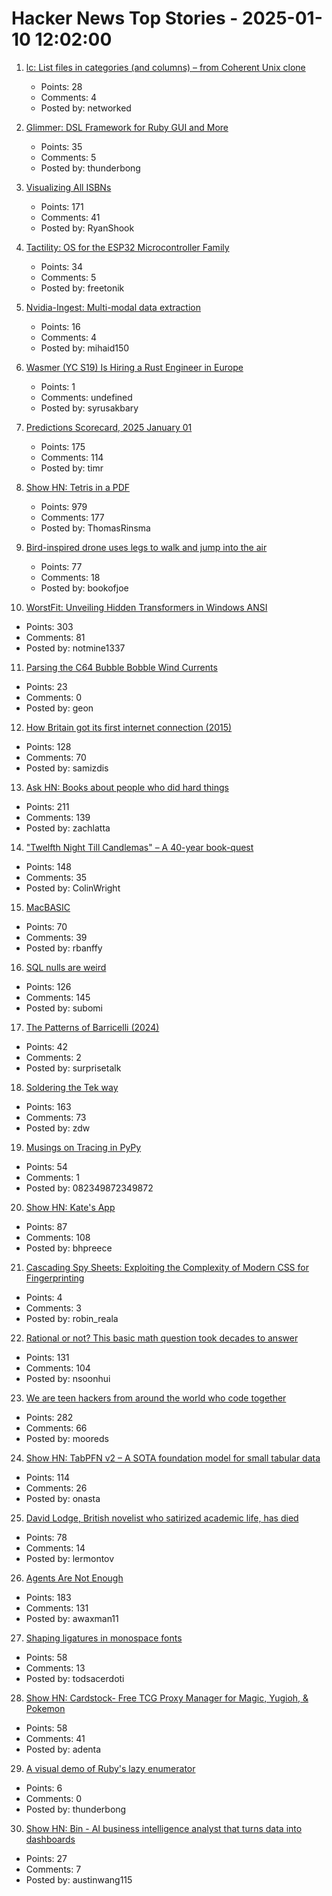 # Hacker News Top Stories - 2025-01-10 12:02:00

1. [lc: List files in categories (and columns) – from Coherent Unix clone](https://github.com/gdm85/lc)
   - Points: 28
   - Comments: 4
   - Posted by: networked

2. [Glimmer: DSL Framework for Ruby GUI and More](https://github.com/AndyObtiva/glimmer)
   - Points: 35
   - Comments: 5
   - Posted by: thunderbong

3. [Visualizing All ISBNs](https://annas-archive.org/blog/all-isbns.html)
   - Points: 171
   - Comments: 41
   - Posted by: RyanShook

4. [Tactility: OS for the ESP32 Microcontroller Family](https://tactility.one/#/)
   - Points: 34
   - Comments: 5
   - Posted by: freetonik

5. [Nvidia-Ingest: Multi-modal data extraction](https://github.com/NVIDIA/nv-ingest)
   - Points: 16
   - Comments: 4
   - Posted by: mihaid150

6. [Wasmer (YC S19) Is Hiring a Rust Engineer in Europe](https://www.workatastartup.com/jobs/41643)
   - Points: 1
   - Comments: undefined
   - Posted by: syrusakbary

7. [Predictions Scorecard, 2025 January 01](https://rodneybrooks.com/predictions-scorecard-2025-january-01/)
   - Points: 175
   - Comments: 114
   - Posted by: timr

8. [Show HN: Tetris in a PDF](https://th0mas.nl/downloads/pdftris.pdf)
   - Points: 979
   - Comments: 177
   - Posted by: ThomasRinsma

9. [Bird-inspired drone uses legs to walk and jump into the air](https://spectrum.ieee.org/bird-drone)
   - Points: 77
   - Comments: 18
   - Posted by: bookofjoe

10. [WorstFit: Unveiling Hidden Transformers in Windows ANSI](https://blog.orange.tw/posts/2025-01-worstfit-unveiling-hidden-transformers-in-windows-ansi/)
   - Points: 303
   - Comments: 81
   - Posted by: notmine1337

11. [Parsing the C64 Bubble Bobble Wind Currents](http://geon.github.io/programming/2025/01/05/bubble-bobble-c64-wind)
   - Points: 23
   - Comments: 0
   - Posted by: geon

12. [How Britain got its first internet connection (2015)](https://theconversation.com/how-britain-got-its-first-internet-connection-by-the-late-pioneer-who-created-the-first-password-on-the-internet-45404)
   - Points: 128
   - Comments: 70
   - Posted by: samizdis

13. [Ask HN: Books about people who did hard things](undefined)
   - Points: 211
   - Comments: 139
   - Posted by: zachlatta

14. ["Twelfth Night Till Candlemas" – A 40-year book-quest](https://davidallengreen.com/2024/12/twelfth-night-till-candlemas-the-story-of-a-forty-year-book-quest-and-of-its-remarkable-ending/)
   - Points: 148
   - Comments: 35
   - Posted by: ColinWright

15. [MacBASIC](https://apple.fandom.com/wiki/MacBASIC)
   - Points: 70
   - Comments: 39
   - Posted by: rbanffy

16. [SQL nulls are weird](https://jirevwe.github.io/sql-nulls-are-weird.html)
   - Points: 126
   - Comments: 145
   - Posted by: subomi

17. [The Patterns of Barricelli (2024)](https://akkartik.name/post/2024-08-30-devlog)
   - Points: 42
   - Comments: 2
   - Posted by: surprisetalk

18. [Soldering the Tek way](https://hackaday.com/2025/01/09/retrotechtacular-soldering-the-tek-way/)
   - Points: 163
   - Comments: 73
   - Posted by: zdw

19. [Musings on Tracing in PyPy](https://pypy.org/posts/2025/01/musings-tracing.html)
   - Points: 54
   - Comments: 1
   - Posted by: 082349872349872

20. [Show HN: Kate's App](https://katesapp.org/hn)
   - Points: 87
   - Comments: 108
   - Posted by: bhpreece

21. [Cascading Spy Sheets: Exploiting the Complexity of Modern CSS for Fingerprinting](https://cispa.de/en/research/publications/84162-cascading-spy-sheets-exploiting-the-complexity-of-modern-css-for-email-and-browser-fingerprinting)
   - Points: 4
   - Comments: 3
   - Posted by: robin_reala

22. [Rational or not? This basic math question took decades to answer](https://www.quantamagazine.org/rational-or-not-this-basic-math-question-took-decades-to-answer-20250108/)
   - Points: 131
   - Comments: 104
   - Posted by: nsoonhui

23. [We are teen hackers from around the world who code together](https://hackclub.com/)
   - Points: 282
   - Comments: 66
   - Posted by: mooreds

24. [Show HN: TabPFN v2 – A SOTA foundation model for small tabular data](https://www.nature.com/articles/s41586-024-08328-6/link)
   - Points: 114
   - Comments: 26
   - Posted by: onasta

25. [David Lodge, British novelist who satirized academic life, has died](https://www.nytimes.com/2025/01/03/books/david-lodge-dead.html)
   - Points: 78
   - Comments: 14
   - Posted by: lermontov

26. [Agents Are Not Enough](https://www.arxiv.org/abs/2412.16241)
   - Points: 183
   - Comments: 131
   - Posted by: awaxman11

27. [Shaping ligatures in monospace fonts](https://joshleeb.com/posts/monospace-ligatures.html)
   - Points: 58
   - Comments: 13
   - Posted by: todsacerdoti

28. [Show HN: Cardstock- Free TCG Proxy Manager for Magic, Yugioh, & Pokemon](https://cardstock.denta.co)
   - Points: 58
   - Comments: 41
   - Posted by: adenta

29. [A visual demo of Ruby's lazy enumerator](https://joyofrails.com/articles/simple-trick-to-understand-ruby-lazy-enumerator)
   - Points: 6
   - Comments: 0
   - Posted by: thunderbong

30. [Show HN: Bin - AI business intelligence analyst that turns data into dashboards](https://bi.new)
   - Points: 27
   - Comments: 7
   - Posted by: austinwang115


